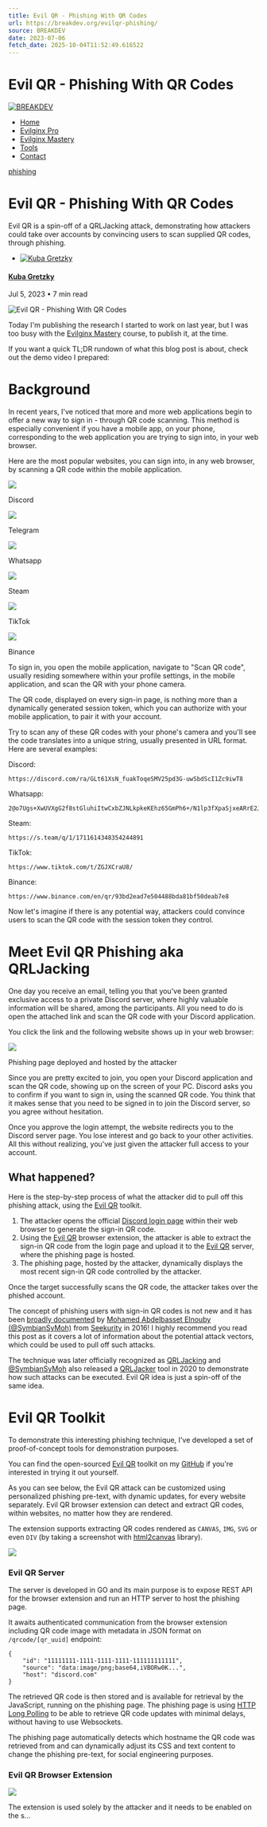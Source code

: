 ```yaml
---
title: Evil QR - Phishing With QR Codes
url: https://breakdev.org/evilqr-phishing/
source: BREAKDEV
date: 2023-07-06
fetch_date: 2025-10-04T11:52:49.616522
---
```


# Evil QR - Phishing With QR Codes

[![BREAKDEV](https://breakdev.org/content/images/2022/08/breakdev_logo_with_title.png)](https://breakdev.org)

* [Home](https://breakdev.org/)
* [Evilginx Pro](https://evilginx.com)
* [Evilginx Mastery](https://academy.breakdev.org/evilginx-mastery)
* [Tools](https://github.com/kgretzky)
* [Contact](https://breakdev.org/contact/)

[phishing](/tag/phishing/)

# Evil QR - Phishing With QR Codes

Evil QR is a spin-off of a QRLJacking attack, demonstrating how attackers could take over accounts by convincing users to scan supplied QR codes, through phishing.

* [![Kuba Gretzky](/content/images/size/w100/2022/08/avatar512.png)](/author/kuba/)

#### [Kuba Gretzky](/author/kuba/)

Jul 5, 2023
• 7 min read

![Evil QR - Phishing With QR Codes](/content/images/size/w2000/2023/07/evilqr-blog-cover2.png)

Today I'm publishing the research I started to work on last year, but I was too busy with the [Evilginx Mastery](https://academy.breakdev.org/evilginx-mastery) course, to publish it, at the time.

If you want a quick TL;DR rundown of what this blog post is about, check out the demo video I prepared:

# Background

In recent years, I've noticed that more and more web applications begin to offer a new way to sign in - through QR code scanning. This method is especially convenient if you have a mobile app, on your phone, corresponding to the web application you are trying to sign into, in your web browser.

Here are the most popular websites, you can sign into, in any web browser, by scanning a QR code within the mobile application.

![](https://breakdev.org/content/images/2023/07/chrome_MjsPYYQP9L.png)

Discord

![](https://breakdev.org/content/images/2023/07/chrome_KNrCzWXZJY.png)

Telegram

![](https://breakdev.org/content/images/2023/07/chrome_oT6hs4i5n9.png)

Whatsapp

![](https://breakdev.org/content/images/2023/07/chrome_jaxSIkFFVQ.png)

Steam

![](https://breakdev.org/content/images/2023/07/chrome_XeZrh4q1a8.png)

TikTok

![](https://breakdev.org/content/images/2023/07/chrome_jt9fNtReWm.png)

Binance

To sign in, you open the mobile application, navigate to "Scan QR code", usually residing somewhere within your profile settings, in the mobile application, and scan the QR with your phone camera.

The QR code, displayed on every sign-in page, is nothing more than a dynamically generated session token, which you can authorize with your mobile application, to pair it with your account.

Try to scan any of these QR codes with your phone's camera and you'll see the code translates into a unique string, usually presented in URL format. Here are several examples:

Discord:

```
https://discord.com/ra/GLt61XsN_fuakToqeSMV25pd3G-uwSbdScI1Zc9iwT8
```

Whatsapp:

```
2@o7Ugs+XwUVXgG2f8stGluhiItwCxbZJNLkpkeKEhz65GmPh6+/N1lp3fXpaSjxeARrE2JGXi3ikIFA==,it98cjNOA3qvp4i/TidKTeWZTrGkFUTnqsOzPPxFEzI=,AMV+jQ0gSnoFFKbuYzKdrDSPT7BVZ4R5iFxIGEbCqQI=,nVAlyqnDJiYfW/S1LzZoaVNsDm+pNaB1mGm8pGC0+/E=,1
```

Steam:

```
https://s.team/q/1/1711614348354244891
```

TikTok:

```
https://www.tiktok.com/t/ZGJXCraU8/
```

Binance:

```
https://www.binance.com/en/qr/93bd2ead7e504488bda81bf50deab7e8
```

Now let's imagine if there is any potential way, attackers could convince users to scan the QR code with the session token they control.

# Meet Evil QR Phishing aka QRLJacking

One day you receive an email, telling you that you've been granted exclusive access to a private Discord server, where highly valuable information will be shared, among the participants. All you need to do is open the attached link and scan the QR code with your Discord application.

You click the link and the following website shows up in your web browser:

![](https://breakdev.org/content/images/2023/07/chrome_ZDBusl819X.png)

Phishing page deployed and hosted by the attacker

Since you are pretty excited to join, you open your Discord application and scan the QR code, showing up on the screen of your PC. Discord asks you to confirm if you want to sign in, using the scanned QR code. You think that it makes sense that you need to be signed in to join the Discord server, so you agree without hesitation.

Once you approve the login attempt, the website redirects you to the Discord server page. You lose interest and go back to your other activities. All this without realizing, you've just given the attacker full access to your account.

## What happened?

Here is the step-by-step process of what the attacker did to pull off this phishing attack, using the [Evil QR](https://github.com/kgretzky/evilqr) toolkit.

1. The attacker opens the official [Discord login page](https://discord.com/login) within their web browser to generate the sign-in QR code.
2. Using the [Evil QR](https://github.com/kgretzky/evilqr) browser extension, the attacker is able to extract the sign-in QR code from the login page and upload it to the [Evil QR](https://github.com/kgretzky/evilqr) server, where the phishing page is hosted.
3. The phishing page, hosted by the attacker, dynamically displays the most recent sign-in QR code controlled by the attacker.

Once the target successfully scans the QR code, the attacker takes over the phished account.

The concept of phishing users with sign-in QR codes is not new and it has been [broadly documented](https://seekurity.com/blog/2016/11/04/admin/phishing-analysis/qrljacking-your-qr-based-session-belongs-to-us) by [Mohamed Abdelbasset Elnouby (@SymbianSyMoh)](https://twitter.com/SymbianSyMoh) from [Seekurity](https://seekurity.com/) in 2016! I highly recommend you read this post as it covers a lot of information about the potential attack vectors, which could be used to pull off such attacks.

The technique was later officially recognized as [QRLJacking](https://owasp.org/www-community/attacks/Qrljacking) and [@SymbianSyMoh](https://twitter.com/SymbianSyMoh/status/1675895436870139904) also released a [QRLJacker](https://github.com/OWASP/QRLJacking) tool in 2020 to demonstrate how such attacks can be executed. Evil QR idea is just a spin-off of the same idea.

# Evil QR Toolkit

To demonstrate this interesting phishing technique, I've developed a set of proof-of-concept tools for demonstration purposes.

You can find the open-sourced [Evil QR](https://github.com/kgretzky/evilqr) toolkit on my [GitHub](https://github.com/kgretzky/evilqr) if you're interested in trying it out yourself.

As you can see below, the Evil QR attack can be customized using personalized phishing pre-text, with dynamic updates, for every website separately. Evil QR browser extension can detect and extract QR codes, within websites, no matter how they are rendered.

The extension supports extracting QR codes rendered as `CANVAS`, `IMG`, `SVG` or even `DIV` (by taking a screenshot with [html2canvas](https://html2canvas.hertzen.com/) library).

![](https://breakdev.org/content/images/2023/07/evilqr-phishing.gif)

### Evil QR Server

The server is developed in GO and its main purpose is to expose REST API for the browser extension and run an HTTP server to host the phishing page.

It awaits authenticated communication from the browser extension including QR code image with metadata in JSON format on `/qrcode/[qr_uuid]` endpoint:

```
{
    "id": "11111111-1111-1111-1111-111111111111",
    "source": "data:image/png;base64,iVBORw0K...",
    "host": "discord.com"
}
```

The retrieved QR code is then stored and is available for retrieval by the JavaScript, running on the phishing page. The phishing page is using [HTTP Long Polling](https://www.pubnub.com/blog/http-long-polling/) to be able to retrieve QR code updates with minimal delays, without having to use Websockets.

The phishing page automatically detects which hostname the QR code was retrieved from and can dynamically adjust its CSS and text content to change the phishing pre-text, for social engineering purposes.

### Evil QR Browser Extension

![](https://breakdev.org/content/images/2023/07/image.png)

The extension is used solely by the attacker and it needs to be enabled on the s...